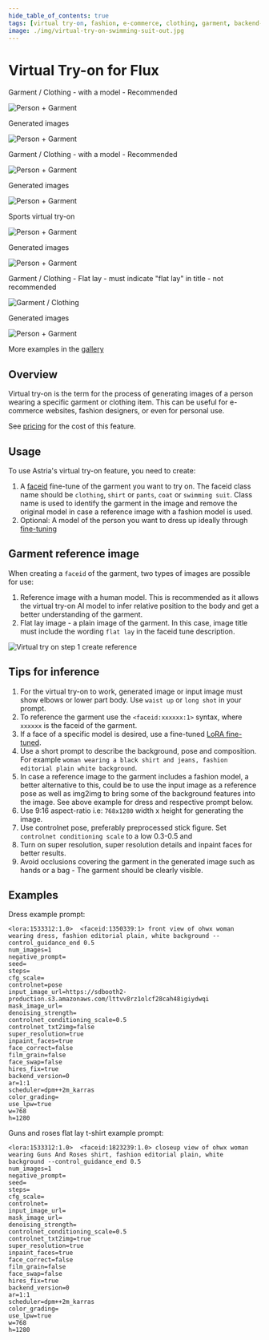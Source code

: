 ```yaml
---
hide_table_of_contents: true
tags: [virtual try-on, fashion, e-commerce, clothing, garment, backend-v0, VTON]
image: ./img/virtual-try-on-swimming-suit-out.jpg
---
```


# Virtual Try-on for Flux

<div style={{ display: "grid", 'grid-template-columns': '1fr 1fr', gap: '1.5rem' }}>

<div>

<figcaption>Garment / Clothing - with a model - Recommended</figcaption>

![Person + Garment](./img/virtual-try-on-dress-input.webp)
</div>

<div>
<figcaption>Generated images</figcaption>

![Person + Garment](./img/virtual-try-on-dress-out.jpg)
</div>
</div>

<div style={{ display: "grid", 'grid-template-columns': '1fr 1fr', gap: '1.5rem' }}>

<div>

<figcaption>Garment / Clothing - with a model - Recommended</figcaption>

![Person + Garment](./img/virtual-try-on-swimming-suit-input.jpg)
</div>

<div>
<figcaption>Generated images</figcaption>

![Person + Garment](./img/virtual-try-on-swimming-suit-out.jpg)
</div>
</div>

<div style={{ display: "grid", 'grid-template-columns': '1fr 1fr', gap: '1.5rem' }}>
<div>

<figcaption>Sports virtual try-on</figcaption>

![Person + Garment](./img/virtual-try-on-flux-lakers-input.jpg)
</div>

<div>
<figcaption>Generated images</figcaption>

![Person + Garment](./img/virtual-try-on-flux-lakers-out.jpg)
</div>
</div>

<div style={{ display: "grid", 'grid-template-columns': '1fr 1fr', gap: '1.5rem' }}>

<div>

<figcaption>Garment / Clothing - Flat lay - must indicate "flat lay" in title - not recommended</figcaption>

![Garment / Clothing](./img/virtual-try-on-flux-input.webp)
</div>

<div>
<figcaption>Generated images</figcaption>

![Person + Garment](./img/virtual-try-on-flux-out.jpg)
</div>
</div>

More examples in the [gallery](https://www.astria.ai/gallery?text=faceid&branch=flux1)

## Overview

Virtual try-on is the term for the process of generating images of a person wearing a specific garment or clothing item. This can be useful for e-commerce websites, fashion designers, or even for personal use.

See [pricing](https://www.astria.ai/pricing) for the cost of this feature.

## Usage
<div style={{ display: "grid", 'grid-template-columns': '1fr 1fr', gap: '1.5rem' }}>

<div>

To use Astria's virtual try-on feature, you need to create:
1. A [faceid](/docs/features/faceid) fine-tune of the garment you want to try on. The faceid class name should be `clothing`, `shirt` or `pants`, `coat` or `swimming suit`. Class name  is used to identify the garment in the image and remove the original model in case a reference image with a fashion model is used.
1. Optional: A model of the person you want to dress up ideally through [fine-tuning](/docs/use-cases/flux-finetuning/)

## Garment reference image
When creating a `faceid` of the garment, two types of images are possible for use:
1. Reference image with a human model. This is recommended as it allows the virtual try-on AI model to infer relative position to the body and get a better understanding of the garment.
2. Flat lay image - a plain image of the garment. In this case, image title must include the wording `flat lay` in the faceid tune description.


</div>
<div>
<img src={require('../features/img/virtual-try-on-step-1-create-faceid.jpeg').default} alt="Virtual try on step 1 create reference" style={{maxWidth: 500}}/>

</div>
</div>

## Tips for inference

1. For the virtual try-on to work, generated image or input image must show elbows or lower part body. Use `waist up` or `long shot` in your prompt.
1. To reference the garment use the `<faceid:xxxxxx:1>` syntax, where `xxxxxx` is the faceid of the garment.
2. If a face of a specific model is desired, use a fine-tuned [LoRA fine-tuned](/docs/use-cases/flux-finetuning/).
1. Use a short prompt to describe the background, pose and composition. For example `woman wearing a black shirt and jeans, fashion editorial plain white background`.
2. In case a reference image to the garment includes a fashion model, a better alternative to this, could be to use the input image as a reference pose as well as img2img to bring some of the background features into the image. See above example for dress and respective prompt below.
3. Use 9:16 aspect-ratio i.e: `768x1280` width x height for generating the image.
4. Use controlnet pose, preferably preprocessed stick figure. Set `controlnet conditioning scale` to a low 0.3-0.5 and
5. Turn on super resolution, super resolution details and inpaint faces for better results.
6. Avoid occlusions covering the garment in the generated image such as hands or a bag - The garment should be clearly visible.


## Examples

Dress example prompt:
````text
<lora:1533312:1.0>  <faceid:1350339:1> front view of ohwx woman wearing dress, fashion editorial plain, white background --control_guidance_end 0.5
num_images=1
negative_prompt=
seed=
steps=
cfg_scale=
controlnet=pose
input_image_url=https://sdbooth2-production.s3.amazonaws.com/lttvv8rz1olcf28cah48igiydwqi
mask_image_url=
denoising_strength=
controlnet_conditioning_scale=0.5
controlnet_txt2img=false
super_resolution=true
inpaint_faces=true
face_correct=false
film_grain=false
face_swap=false
hires_fix=true
backend_version=0
ar=1:1
scheduler=dpm++2m_karras
color_grading=
use_lpw=true
w=768
h=1280
````

Guns and roses flat lay t-shirt example prompt:
````text
<lora:1533312:1.0>  <faceid:1823239:1.0> closeup view of ohwx woman wearing Guns And Roses shirt, fashion editorial plain, white background --control_guidance_end 0.5
num_images=1
negative_prompt=
seed=
steps=
cfg_scale=
controlnet=
input_image_url=
mask_image_url=
denoising_strength=
controlnet_conditioning_scale=0.5
controlnet_txt2img=true
super_resolution=true
inpaint_faces=true
face_correct=false
film_grain=false
face_swap=false
hires_fix=true
backend_version=0
ar=1:1
scheduler=dpm++2m_karras
color_grading=
use_lpw=true
w=768
h=1280
````
